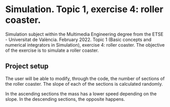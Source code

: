 ﻿# Simulation. Topic 1, exercise 4: roller coaster.
Simulation subject within the Multimedia Engineering degree from the ETSE - Universitat de València. February 2022. Topic 1 (Basic concepts and numerical integrators in Simulation), exercise 4: roller coaster. The objective of the exercise is to simulate a roller coaster.

## Project setup
The user will be able to modify, through the code, the number of sections of the roller coaster. The slope of each of the sections is calculated randomly.

In the ascending sections the mass has a lower speed depending on the slope. In the descending sections, the opposite happens.


